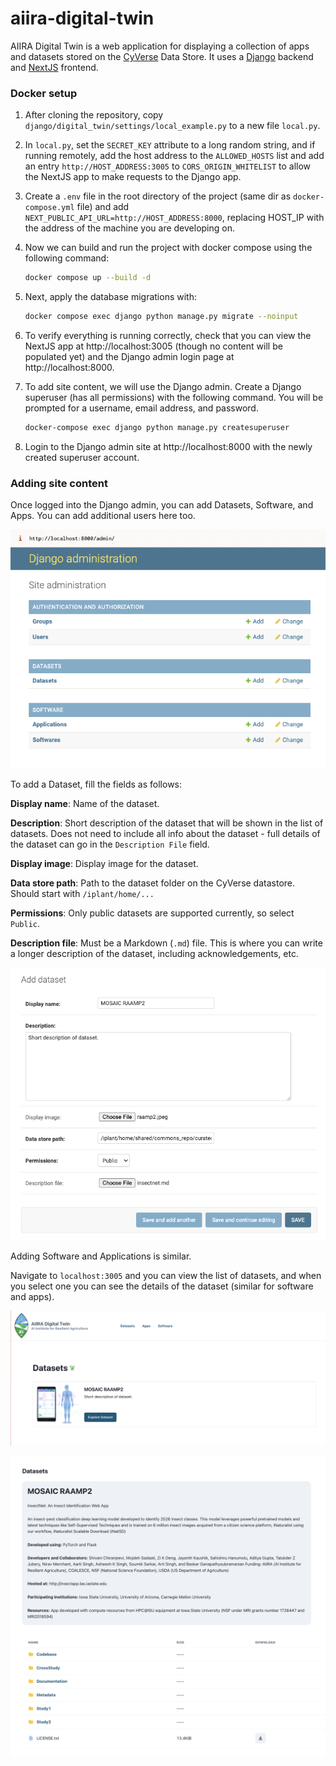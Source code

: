 # aiira-digital-twin

AIIRA Digital Twin is a web application for displaying a collection of apps and datasets stored on the [CyVerse](https://cyverse.org/) Data Store. It uses a [Django](https://www.djangoproject.com/) backend and [NextJS](https://nextjs.org/) frontend.

### Docker setup

1. After cloning the repository, copy `django/digital_twin/settings/local_example.py` to a new file `local.py`.
2. In `local.py`, set the `SECRET_KEY` attribute to a long random string, and if running remotely, add the host address to the `ALLOWED_HOSTS` list and add an entry `http://HOST_ADDRESS:3005` to `CORS_ORIGIN_WHITELIST` to allow the NextJS app to make requests to the Django app.
3. Create a `.env` file in the root directory of the project (same dir as `docker-compose.yml` file) and add `NEXT_PUBLIC_API_URL=http://HOST_ADDRESS:8000`, replacing HOST_IP with the address of the machine you are developing on.
4. Now we can build and run the project with docker compose using the following command:

   ```bash 
   docker compose up --build -d
   ```
5. Next, apply the database migrations with:

   ```bash
   docker compose exec django python manage.py migrate --noinput
   ```
6. To verify everything is running correctly, check that you can view the NextJS app at http://localhost:3005 (though no content will be populated yet) and the Django admin login page at http://localhost:8000.
7. To add site content, we will use the Django admin. Create a Django superuser (has all permissions) with the following command. You will be prompted for a username, email address, and password.

   ```bash
   docker-compose exec django python manage.py createsuperuser
   ```
8. Login to the Django admin site at http://localhost:8000 with the newly created superuser account. 


### Adding site content

Once logged into the Django admin, you can add Datasets, Software, and Apps. You can add additional users here too.

![Django admin](docs/media/django-admin.png)

To add a Dataset, fill the fields as follows:

**Display name**: Name of the dataset.

**Description**: Short description of the dataset that will be shown in the list of datasets. Does not need to include all info about the dataset - full details of the dataset can go in the `Description File` field.

**Display image**: Display image for the dataset.

**Data store path**: Path to the dataset folder on the CyVerse datastore.  Should start with `/iplant/home/...`

**Permissions**: Only public datasets are supported currently, so select `Public`.

**Description file**: Must be a Markdown (`.md`) file.  This is where you can write a longer description of the dataset, including acknowledgements, etc.

![Add dataset](docs/media/add-dataset.png)

Adding Software and Applications is similar.

Navigate to `localhost:3005` and you can view the list of datasets, and when you select one you can see the details of the dataset (similar for software and apps).

![Dataset list](docs/media/datasets.png)

![Dataset list](docs/media/dataset-detail.png)














